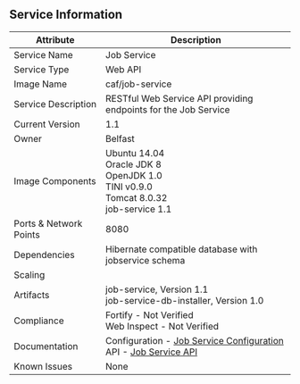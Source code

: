 ## Service Information

| Attribute | Description |
|-----------|-------------|
| Service Name | Job Service |
| Service Type | Web API |
| Image Name | caf/job-service |
| Service Description | RESTful Web Service API providing endpoints for the Job Service |
| Current Version | 1.1 |
| Owner | Belfast |
| Image Components | Ubuntu 14.04 <br> Oracle JDK 8 <br> OpenJDK 1.0 <br> TINI v0.9.0 <br> Tomcat 8.0.32 <br> job-service 1.1 |
| Ports & Network Points | 8080 |
| Dependencies | Hibernate compatible database with jobservice schema |
| Scaling |   |
| Artifacts | job-service, Version 1.1 <br> job-service-db-installer, Version 1.0 |
| Compliance | Fortify - Not Verified <br> Web Inspect - Not Verified |
| Documentation | Configuration - [Job Service Configuration](https://github.houston.softwaregrp.net/caf/chateau/tree/develop/services/job-service) <br> API - [Job Service API](https://github.com/JobService/job-service)
| Known Issues	| None |
